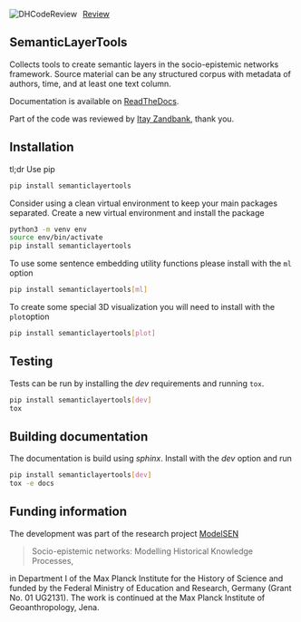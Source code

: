 <img src="https://img.shields.io/badge/DHCodeReview-passed-brightgreen" alt="DHCodeReview" style="float: left; margin-right: 10px;" />[Review](https://github.com/DHCodeReview/DHCodeReview/issues/1)

## SemanticLayerTools

Collects tools to create semantic layers in the socio-epistemic networks framework. Source material can be any structured corpus with metadata of authors, time, and at least one text column.

Documentation is available on [ReadTheDocs](https://semanticlayertools.readthedocs.io/).

Part of the code was reviewed by [Itay Zandbank](https://github.com/zmbq), thank you. 

## Installation

tl;dr Use pip

~~~bash
pip install semanticlayertools
~~~

Consider using a clean virtual environment to keep your main packages separated.
Create a new virtual environment and install the package

~~~bash
python3 -m venv env
source env/bin/activate
pip install semanticlayertools
~~~

To use some sentence embedding utility functions please install with the
`ml` option

~~~bash
pip install semanticlayertools[ml]
~~~

To create some special 3D visualization you will need to install with the `plot`option

~~~bash
pip install semanticlayertools[plot]
~~~


## Testing

Tests can be run by installing the _dev_ requirements and running `tox`.

~~~bash
pip install semanticlayertools[dev]
tox
~~~

## Building documentation

The documentation is build using _sphinx_. Install with the _dev_ option and run

~~~bash
pip install semanticlayertools[dev]
tox -e docs
~~~

## Funding information

The development was part of the research project [ModelSEN](https://modelsen.gea.mpg.de)

> Socio-epistemic networks: Modelling Historical Knowledge Processes,

in Department I of the Max Planck Institute for the History of Science
and funded by the Federal Ministry of Education and Research, Germany (Grant No. 01 UG2131). The work is continued at the Max Planck Institute of Geoanthropology, Jena. 
